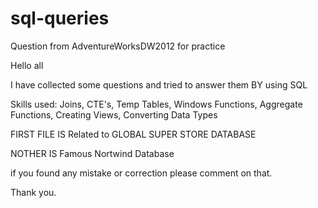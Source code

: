 # sql-queries

Question from AdventureWorksDW2012 for practice


Hello all

I have collected some questions and tried to answer them  BY using SQL 

Skills used: Joins, CTE's, Temp Tables, Windows Functions, Aggregate Functions, Creating Views, Converting Data Types

FIRST FILE IS Related to GLOBAL SUPER STORE DATABASE
 
NOTHER IS Famous Nortwind Database
 
 if you found any mistake or correction please comment on that.
 
 
 Thank you.
